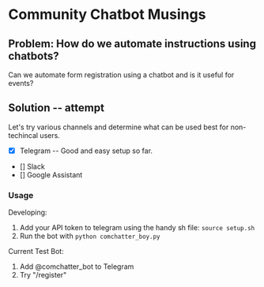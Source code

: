 # Community Chatbot Musings

## Problem: How do we automate instructions using chatbots? 

Can we automate form registration using a chatbot and is it useful for events?

## Solution -- attempt

Let's try various channels and determine what can be used best for
non-techincal users.

- [x] Telegram
--    Good and easy setup so far.
- [] Slack
- [] Google Assistant

### Usage

Developing: 

1. Add your API token to telegram using the handy sh file: `source setup.sh`
2. Run the bot with `python comchatter_boy.py`

Current Test Bot:

1. Add @comchatter_bot to Telegram 
2. Try "/register"



